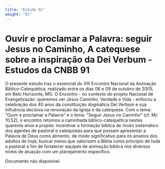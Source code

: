 ```yaml
---
title: "Estudo 91"
weight: "91"
---
```


# Ouvir e proclamar a Palavra: seguir Jesus no Caminho, A catequese sobre a inspiração da Dei Verbum - Estudos da CNBB 91

O presente estudo traz o essencial do VIII Encontro Nacional da Animação Bíblico-Catequética, realizado entre os dias 06 e 09 de outubro de 2005, em Belo Horizonte, MG. O Encontro - no contexto do projeto Nacional de Evangelização: queremos ver Jesus Caminho, Verdade e Vida - enfocou a celebração dos 40 anos da constituição dogmática Dei Verbum e sua influência decisiva na renovação da Igreja e da catequese. Com o tema: "Ouvir e proclamar a Palavra" e o lema: "Seguir Jesus no Caminho" (cf. Mc 10,52), o encontro retomou a caminhada bíblico-catequética nestes quarenta anos e propôs: incentivar a formação bíblica de modo sistemático dos agentes de pastoral e catequistas para que possam apresentar a Palavra de Deus como alimento, de modo significativo para os anseios dos adultos de hoje; buscar meios que valorizem a Bíblia como princípio de toda a pastoral a fim de fortalecer equipes de animação bíblica nos diversos níveis de atuação com um planejamento específico.

Documento não disponível.
